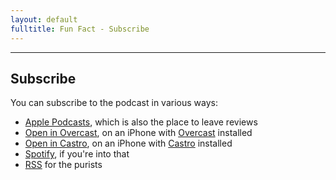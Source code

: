 ```yaml
---
layout: default
fulltitle: Fun Fact - Subscribe
---
```


-----------------
 
## Subscribe

You can subscribe to the podcast in various ways:

* [Apple Podcasts](https://itunes.apple.com/us/podcast/id1445347384), which is also the place to leave reviews
* [Open in Overcast](https://overcast.fm/itunes1445347384), on an iPhone with [Overcast](http://overcast.fm/) installed
* [Open in Castro](https://castro.fm/itunes/1445347384), on an iPhone with [Castro](http://castro.fm/) installed
* [Spotify](https://open.spotify.com/show/70xMgN0rfpNr7vdlWFGFnv?si=dZ2Ue5-2SQiDAyGdnZCeQA), if you're into that
* [RSS](/feed/) for the purists
